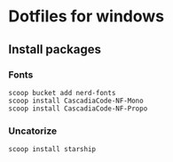 # Dotfiles for windows

## Install packages

### Fonts

```
scoop bucket add nerd-fonts
scoop install CascadiaCode-NF-Mono
scoop install CascadiaCode-NF-Propo
```

### Uncatorize

```
scoop install starship
```
